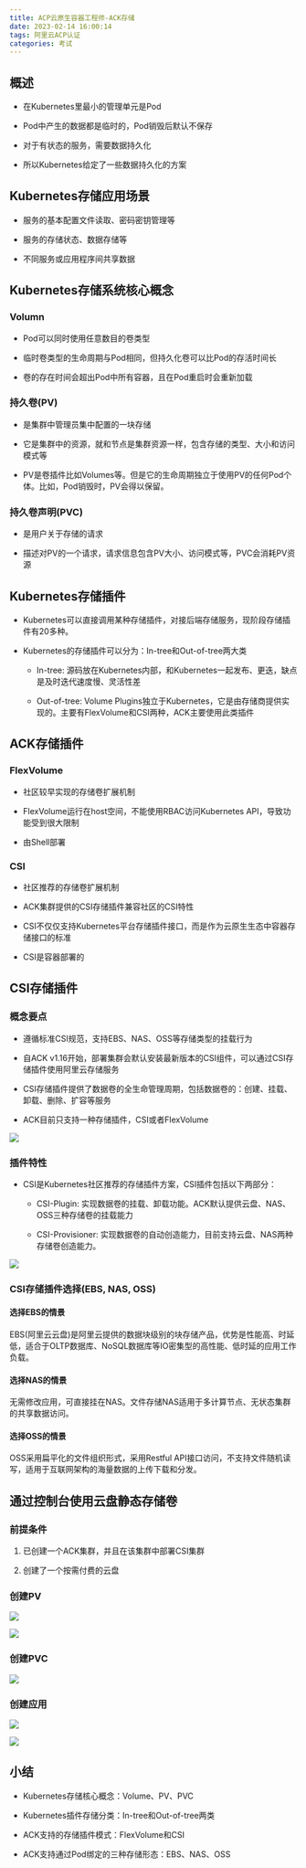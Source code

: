 ```yaml
---
title: ACP云原生容器工程师-ACK存储
date: 2023-02-14 16:00:14
tags: 阿里云ACP认证
categories: 考试
---
```


## 概述

- 在Kubernetes里最小的管理单元是Pod

- Pod中产生的数据都是临时的，Pod销毁后默认不保存

- 对于有状态的服务，需要数据持久化

- 所以Kubernetes给定了一些数据持久化的方案

## Kubernetes存储应用场景

- 服务的基本配置文件读取、密码密钥管理等

- 服务的存储状态、数据存储等

- 不同服务或应用程序间共享数据

## Kubernetes存储系统核心概念

### Volumn

- Pod可以同时使用任意数目的卷类型

- 临时卷类型的生命周期与Pod相同，但持久化卷可以比Pod的存活时间长

- 卷的存在时间会超出Pod中所有容器，且在Pod重启时会重新加载

### 持久卷(PV)

- 是集群中管理员集中配置的一块存储

- 它是集群中的资源，就和节点是集群资源一样，包含存储的类型、大小和访问模式等

- PV是卷插件比如Volumes等。但是它的生命周期独立于使用PV的任何Pod个体。比如，Pod销毁时，PV会得以保留。

### 持久卷声明(PVC)

- 是用户关于存储的请求

- 描述对PV的一个请求，请求信息包含PV大小、访问模式等，PVC会消耗PV资源

## Kubernetes存储插件

- Kubernetes可以直接调用某种存储插件，对接后端存储服务，现阶段存储插件有20多种。

- Kubernetes的存储插件可以分为：In-tree和Out-of-tree两大类
  
  - In-tree: 源码放在Kubernetes内部，和Kubernetes一起发布、更迭，缺点是及时迭代速度慢、灵活性差
  
  - Out-of-tree: Volume Plugins独立于Kubernetes，它是由存储商提供实现的。主要有FlexVolume和CSI两种，ACK主要使用此类插件

## ACK存储插件

### FlexVolume

- 社区较早实现的存储卷扩展机制

- FlexVolume运行在host空间，不能使用RBAC访问Kubernetes API，导致功能受到很大限制

- 由Shell部署

### CSI

- 社区推荐的存储卷扩展机制

- ACK集群提供的CSI存储插件兼容社区的CSI特性

- CSI不仅仅支持Kubernetes平台存储插件接口，而是作为云原生生态中容器存储接口的标准

- CSI是容器部署的

## CSI存储插件

### 概念要点

- 遵循标准CSI规范，支持EBS、NAS、OSS等存储类型的挂载行为

- 自ACK v1.16开始，部署集群会默认安装最新版本的CSI组件，可以通过CSI存储插件使用阿里云存储服务

- CSI存储插件提供了数据卷的全生命管理周期，包括数据卷的：创建、挂载、卸载、删除、扩容等服务

- ACK目前只支持一种存储插件，CSI或者FlexVolume

![](https://raw.githubusercontent.com/ErYoung2/imgbed/master/2023/02/14-16-04-38-sp1.png)

### 插件特性

- CSI是Kubernetes社区推荐的存储插件方案，CSI插件包括以下两部分：
  
  - CSI-Plugin: 实现数据卷的挂载、卸载功能。ACK默认提供云盘、NAS、OSS三种存储卷的挂载能力
  
  - CSI-Provisioner: 实现数据卷的自动创造能力，目前支持云盘、NAS两种存储卷创造能力。

![](https://raw.githubusercontent.com/ErYoung2/imgbed/master/2023/02/14-16-04-48-plugin1.png)

### CSI存储插件选择(EBS, NAS, OSS)

#### 选择EBS的情景

EBS(阿里云云盘)是阿里云提供的数据块级别的块存储产品，优势是性能高、时延低，适合于OLTP数据库、NoSQL数据库等IO密集型的高性能、低时延的应用工作负载。

#### 选择NAS的情景

无需修改应用，可直接挂在NAS。文件存储NAS适用于多计算节点、无状态集群的共享数据访问。

#### 选择OSS的情景

OSS采用扁平化的文件组织形式，采用Restful API接口访问，不支持文件随机读写，适用于互联网架构的海量数据的上传下载和分发。

## 通过控制台使用云盘静态存储卷

### 前提条件

1. 已创建一个ACK集群，并且在该集群中部署CSI集群

2. 创建了一个按需付费的云盘

### 创建PV

![](https://raw.githubusercontent.com/ErYoung2/imgbed/master/2023/02/14-16-05-06-pv1.png)

![](https://raw.githubusercontent.com/ErYoung2/imgbed/master/2023/02/14-16-05-16-pv2.png)

### 创建PVC

![](https://raw.githubusercontent.com/ErYoung2/imgbed/master/2023/02/14-16-05-28-pvc.png)

### 创建应用

![](https://raw.githubusercontent.com/ErYoung2/imgbed/master/2023/02/14-16-05-39-app1.png)

![](https://raw.githubusercontent.com/ErYoung2/imgbed/master/2023/02/14-16-06-13-app2.png)

## 小结

- Kubernetes存储核心概念：Volume、PV、PVC

- Kubernetes插件存储分类：In-tree和Out-of-tree两类

- ACK支持的存储插件模式：FlexVolume和CSI

- ACK支持通过Pod绑定的三种存储形态：EBS、NAS、OSS
